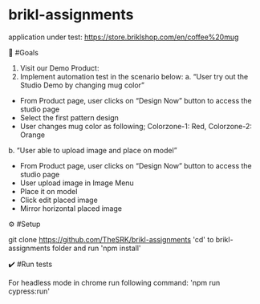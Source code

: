 # brikl-assignments

application under test: https://store.briklshop.com/en/coffee%20mug

🥅 #Goals

1. Visit our Demo Product:
2. Implement automation test in the scenario below:
  a. “User try out the Studio Demo by changing mug color”
  - From Product page, user clicks on “Design Now” button to access the
studio page
  - Select the first pattern design
  - User changes mug color as following;
  Colorzone-1: Red,
  Colorzone-2: Orange

b. “User able to upload image and place on model”
  - From Product page, user clicks on “Design Now” button to access the
studio page
  - User upload image in Image Menu
  - Place it on model
  - Click edit placed image
  - Mirror horizontal placed image


⚙️ #Setup

git clone https://github.com/TheSRK/brikl-assignments
'cd' to brikl-assignments folder and run 'npm install'


✔️ #Run tests

For headless mode in chrome run following command: 'npm run cypress:run'
